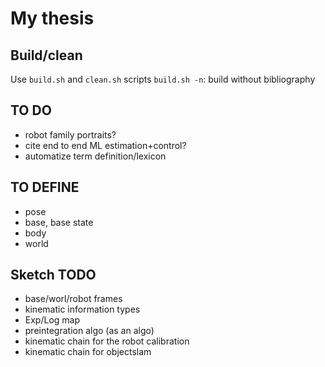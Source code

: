# My thesis

## Build/clean
Use `build.sh` and `clean.sh` scripts
`build.sh -n`: build without bibliography

## TO DO
- robot family portraits?
- cite end to end ML estimation+control?
- automatize term definition/lexicon

## TO DEFINE
- pose
- base, base state
- body
- world

## Sketch TODO
- base/worl/robot frames
- kinematic information types
- Exp/Log map
- preintegration algo (as an algo)
- kinematic chain for the robot calibration
- kinematic chain for objectslam